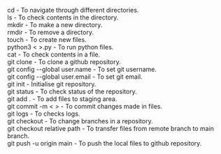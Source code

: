 cd - To navigate through different directories.<br>
ls - To check contents in the directory.<br>
mkdir - To make a new directory.<br>
rmdir - To remove a directory.<br>
touch - To create new files.<br>
python3 < >.py - To run python files.<br>
cat - To check contents in a file.<br>
git clone - To clone a github repository.<br>
git config --global user.name - To set git username.<br> 
git config --global user.email - To set git email.<br>
git init - Initialise git repository.<br>
git status - To check status of the repository.<br>
git add . - To add files to staging area.<br>
git commit -m < > - To commit changes made in files.<br>
git logs - To checks logs.<br>
git checkout - To change branches in a repository.<br>
git checkout <branch> relative path - To transfer files from remote branch to main branch.<br>
git push -u origin main - To push the local files to github repository.
